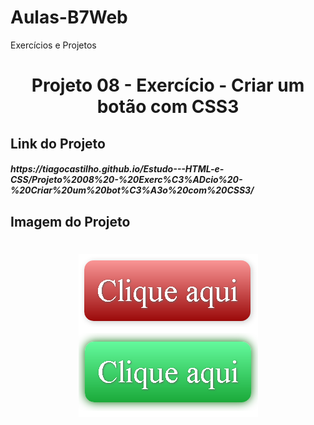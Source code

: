 # Aulas-B7Web
Exercícios e Projetos
<br/>
<h1 align="center">    
    Projeto 08 - Exercício - Criar um botão com CSS3
</h1>

## Link do Projeto
<h5>
https://tiagocastilho.github.io/Estudo---HTML-e-CSS/Projeto%2008%20-%20Exerc%C3%ADcio%20-%20Criar%20um%20bot%C3%A3o%20com%20CSS3/ 
</h5>

## Imagem do Projeto
<h1 align="center">
<img src="https://github.com/TiagoCastilho/Estudo---HTML-e-CSS/blob/master/Projeto%2008%20-%20Exerc%C3%ADcio%20-%20Criar%20um%20bot%C3%A3o%20com%20CSS3/assets/Como%20ficou.png">
</h1>
